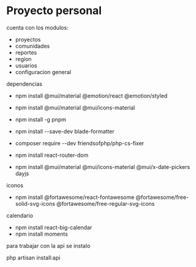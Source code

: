 # Proyecto personal

cuenta con los modulos:

-   proyectos
-   comunidades
-   reportes
-   region
-   usuarios
-   configuracion general

dependencias

-   npm install @mui/material @emotion/react @emotion/styled
-   npm install @mui/material @mui/icons-material

-   npm install -g pnpm
-   npm install --save-dev blade-formatter
-   composer require --dev friendsofphp/php-cs-fixer
-   npm install react-router-dom
-   npm install @mui/material @mui/icons-material @mui/x-date-pickers dayjs

iconos

-   npm install @fortawesome/react-fontawesome @fortawesome/free-solid-svg-icons @fortawesome/free-regular-svg-icons

calendario

-   npm install react-big-calendar
-   npm install moments

para trabajar con la api se instalo

php artisan install:api
